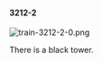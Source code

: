 #### 3212-2
![train-3212-2-0.png](https://github.com/lil-lab/nlvr/raw/master/nlvr/train/images/14/train-3212-2-0.png "train-3212-2-0.png")

There is a black tower.